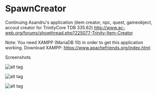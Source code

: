 # SpawnCreator
Continuing Asandru's application
(item creator, npc, quest, gameobject, accout creator for TrinityCore TDB 335.62)
http://www.ac-web.org/forums/showthread.php?225077-Trinity-Item-Creator

Note: You need XAMPP (MariaDB 10) in order to get this application working.
Download XAMPP:
https://www.apachefriends.org/index.html

Screenshots

![alt tag](https://s24.postimg.org/us9xcetol/image.png)

![alt tag](https://s8.postimg.org/axaqk0avp/image.png)

![alt tag](https://s22.postimg.org/lrr143jkx/image.png)
